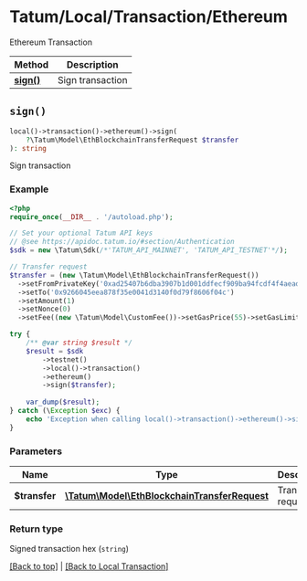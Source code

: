 # Tatum/Local/Transaction/Ethereum

Ethereum Transaction

Method | Description
------------- | -------------
[**sign()**](#sign) | Sign transaction

## `sign()`

```php
local()->transaction()->ethereum()->sign(
    ?\Tatum\Model\EthBlockchainTransferRequest $transfer
): string
```
Sign transaction

### Example

```php
<?php
require_once(__DIR__ . '/autoload.php');

// Set your optional Tatum API keys
// @see https://apidoc.tatum.io/#section/Authentication
$sdk = new \Tatum\Sdk(/*'TATUM_API_MAINNET', 'TATUM_API_TESTNET'*/);

// Transfer request
$transfer = (new \Tatum\Model\EthBlockchainTransferRequest())
  ->setFromPrivateKey('0xad25407b6dba3907b1d001ddfecf909ba94fcdf4f4aead108709598b125e9585')
  ->setTo('0x9266045eea878f35e0041d3140f0d79f8606f04c')
  ->setAmount(1)
  ->setNonce(0)
  ->setFee((new \Tatum\Model\CustomFee())->setGasPrice(55)->setGasLimit(60));

try {
    /** @var string $result */
    $result = $sdk
        ->testnet()
        ->local()->transaction()
        ->ethereum()
        ->sign($transfer);
    
    var_dump($result);
} catch (\Exception $exc) {
    echo 'Exception when calling local()->transaction()->ethereum()->sign(): ', $exc->getMessage(), PHP_EOL;
}
```

### Parameters

Name | Type | Description  | Notes
------------- | ------------- | ------------- | -------------
**$transfer** | [**\Tatum\Model\EthBlockchainTransferRequest**](../../Model/EthBlockchainTransferRequest.md) | Transfer request | 

### Return type

Signed transaction hex (`string`)

[[Back to top]](#) | [[Back to Local Transaction]](../../../README.md#local-transaction)
